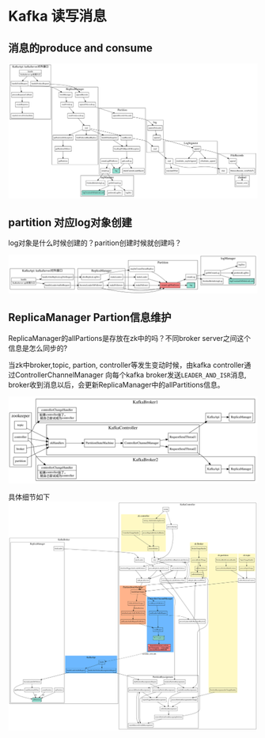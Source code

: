 # Kafka 读写消息


## 消息的produce and consume

![kafka-produce-fetch](./kafkaServer.svg)


## partition 对应log对象创建

log对象是什么时候创建的？parition创建时候就创建吗？

![kafka-log-create](./partition-log-create.svg)


## ReplicaManager Partion信息维护

ReplicaManager的allPartions是存放在zk中的吗？不同broker server之间这个信息是怎么同步的?

当zk中broker,topic, partion, controller等发生变动时候，由kafka controller通过ControllerChannelManager
向每个kafka broker发送``LEADER_AND_ISR``消息, broker收到消息以后，会更新ReplicaManager中的allPartitions信息。

![allpartionsoverview](./allpartion-overview.svg)


具体细节如下
![getPartition](./getpartition.svg)

